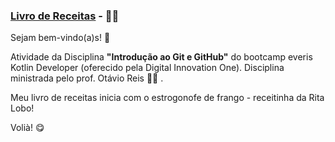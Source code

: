 ### <u>Livro de Receitas</u>  - :woman_cook:



Sejam bem-vindo(a)s!  :raising_hand:

Atividade da Disciplina **"Introdução ao Git e GitHub"** do bootcamp everis Kotlin Developer (oferecido pela Digital Innovation One). Disciplina ministrada pelo prof. Otávio Reis  :man_teacher:  .



Meu livro de receitas inicia com o estrogonofe de frango - receitinha da Rita Lobo!



Volià! :yum:

